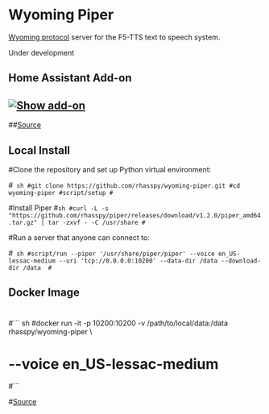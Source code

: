 # Wyoming Piper

[Wyoming protocol](https://github.com/rhasspy/wyoming) server for the F5-TTS text to speech system.

Under development

## Home Assistant Add-on

## [![Show add-on](https://my.home-assistant.io/badges/supervisor_addon.svg)](https://my.home-assistant.io/redirect/supervisor_addon/?addon=core_piper)

##[Source](https://github.com/home-assistant/addons/tree/master/piper)

## Local Install

#Clone the repository and set up Python virtual environment:

#``` sh
#git clone https://github.com/rhasspy/wyoming-piper.git
#cd wyoming-piper
#script/setup
#```

#Install Piper
#```sh
#curl -L -s "https://github.com/rhasspy/piper/releases/download/v1.2.0/piper_amd64.tar.gz" | tar -zxvf - -C /usr/share
#```

#Run a server that anyone can connect to:

#``` sh
#script/run --piper '/usr/share/piper/piper' --voice en_US-lessac-medium --uri 'tcp://0.0.0.0:10200' --data-dir /data --download-dir /data 
#```

## Docker Image
#
#``` sh
#docker run -it -p 10200:10200 -v /path/to/local/data:/data rhasspy/wyoming-piper \
#    --voice en_US-lessac-medium
#```

#[Source](https://github.com/rhasspy/wyoming-addons/tree/master/piper)
